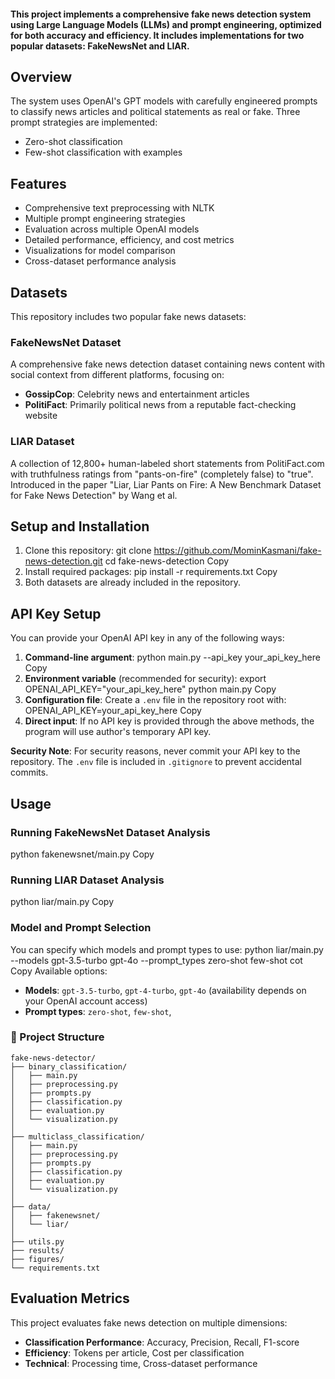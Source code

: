 #### This project implements a comprehensive fake news detection system using Large Language Models (LLMs) and prompt engineering, optimized for both accuracy and efficiency. It includes implementations for two popular datasets: FakeNewsNet and LIAR.

## Overview

The system uses OpenAI's GPT models with carefully engineered prompts to classify news articles and political statements as real or fake. Three prompt strategies are implemented:
- Zero-shot classification
- Few-shot classification with examples

## Features

- Comprehensive text preprocessing with NLTK
- Multiple prompt engineering strategies
- Evaluation across multiple OpenAI models
- Detailed performance, efficiency, and cost metrics
- Visualizations for model comparison
- Cross-dataset performance analysis

## Datasets

This repository includes two popular fake news datasets:

### FakeNewsNet Dataset
A comprehensive fake news detection dataset containing news content with social context from different platforms, focusing on:
- **GossipCop**: Celebrity news and entertainment articles
- **PolitiFact**: Primarily political news from a reputable fact-checking website

### LIAR Dataset
A collection of 12,800+ human-labeled short statements from PolitiFact.com with truthfulness ratings from "pants-on-fire" (completely false) to "true". Introduced in the paper "Liar, Liar Pants on Fire: A New Benchmark Dataset for Fake News Detection" by Wang et al.

## Setup and Installation

1. Clone this repository:
git clone https://github.com/MominKasmani/fake-news-detection.git
cd fake-news-detection
Copy
2. Install required packages:
pip install -r requirements.txt
Copy
3. Both datasets are already included in the repository.

## API Key Setup

You can provide your OpenAI API key in any of the following ways:

1. **Command-line argument**:
python main.py --api_key your_api_key_here
Copy
2. **Environment variable** (recommended for security):
export OPENAI_API_KEY="your_api_key_here"
python main.py
Copy
3. **Configuration file**:
Create a `.env` file in the repository root with:
OPENAI_API_KEY=your_api_key_here
Copy
4. **Direct input**:
If no API key is provided through the above methods, the program will use author's temporary API key.

**Security Note**: For security reasons, never commit your API key to the repository. The `.env` file is included in `.gitignore` to prevent accidental commits.

## Usage

### Running FakeNewsNet Dataset Analysis
python fakenewsnet/main.py
Copy
### Running LIAR Dataset Analysis
python liar/main.py
Copy
### Model and Prompt Selection

You can specify which models and prompt types to use:
python liar/main.py --models gpt-3.5-turbo gpt-4o --prompt_types zero-shot few-shot cot
Copy
Available options:
- **Models**: `gpt-3.5-turbo`, `gpt-4-turbo`, `gpt-4o` (availability depends on your OpenAI account access)
- **Prompt types**: `zero-shot`, `few-shot`,


### 📁 Project Structure
```
fake-news-detector/
├── binary_classification/
│   ├── main.py
│   ├── preprocessing.py
│   ├── prompts.py
│   ├── classification.py
│   ├── evaluation.py
│   └── visualization.py
│
├── multiclass_classification/
│   ├── main.py
│   ├── preprocessing.py
│   ├── prompts.py
│   ├── classification.py
│   ├── evaluation.py
│   └── visualization.py
│
├── data/
│   ├── fakenewsnet/
│   └── liar/
│
├── utils.py
├── results/
├── figures/
└── requirements.txt
```
## Evaluation Metrics

This project evaluates fake news detection on multiple dimensions:
- **Classification Performance**: Accuracy, Precision, Recall, F1-score
- **Efficiency**: Tokens per article, Cost per classification
- **Technical**: Processing time, Cross-dataset performance
